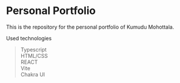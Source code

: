 
# Personal Portfolio

This is the repository for the personal portfolio of Kumudu Mohottala. <br>

Used technologies <br>
> Typescript <br>
> HTML/CSS <br>
> REACT <br>
> Vite <br>
> Chakra UI


